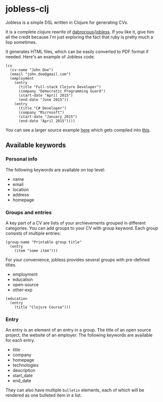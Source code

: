 # jobless-clj

Jobless is a simple DSL written in Clojure for generating CVs.

It is a complete clojure rewrite of [dabrorious](https://github.com/dabrorius)/[jobless](https://github.com/dabrorius/jobless). If you like it, give him all the credit because I'm just exploring the fact that ruby is pretty much a lisp sometimes.

It generates HTML files, which can be easily converted to PDF format if needed. Here's an example of Jobless code.

```
(cv 
  (cv-name "John Doe")
  (email "john.doe@gmail.com")
  (employment
    (entry
      (title "Full-stack Clojure Developer")
      (company "Democratic Programming Guard")
      (start-date "April 2015")
      (end-date "June 2015"))
    (entry 
      (title "C# Developer") 
      (company "Microsoft")
      (start-date "January 2015")
      (end-date "April 2015"))))
```

You can see a larger source example [here](https://github.com/jbristow/jobless-clj/blob/master/src/jobless_clj/example.clj) which gets compiled into [this](http://comingsoon.nothing).

## Available keywords

### Personal info

The following keywords are available on top level:

* name
* email
* location
* address
* homepage

### Groups and entries

A key part of a CV are lists of your archievements grouped in different categories. You can add groups to your CV with group keyword. Each group consists of multiple entries:

```
(group-name "Printable group title" 
  (entry 
    (item "some item")))
```

For your convenience, jobless provides several groups with pre-defined titles.

* employment
* education
* open-source 
* other-exp

```
(education
  (entry
    (title "Clojure Course")))
```

### Entry

An entry is an element of an entry in a group. The title of an open source project, the website of an employer. The following keywords are available for each entry.

* title
* company
* homepage
* technologies
* description
* start_date
* end_date

They can also have multiple `bulletin` elements, each of which will be rendered as one bulleted item in a list.
